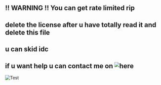 !! WARNING !!
You can get rate limited rip
------------------------------
delete the license after u have totally read it and delete this file
---------------------------------------------------------------------
u can skid idc
--------------
if u want help u can contact me on ![here](https://guns.lol/fraod)
---------------------------------------------------------
![Test](https://github.com/user-attachments/assets/6dd94345-88fd-4534-b31d-c96278b93902)

